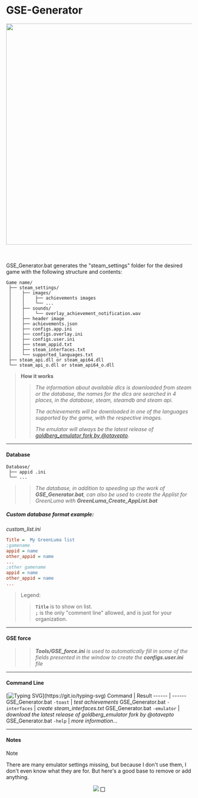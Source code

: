 # GSE-Generator
<p align="center">
  <img width="600" src="https://i.imgur.com/evuBfti.png">
  <br><br>
  <a href=""><img src="https://img.shields.io/badge/script-bat / hta- ?logo=windowsterminal&style=social" alt="" title="Scripts"></a>
	&nbsp;<a href=""><img src="https://img.shields.io/badge/windows-10 / 11- ?logo=windows10&style=social" alt="" title="Windows"></a>
</p>

GSE_Generator.bat generates the "steam_settings" folder for the desired game with the following structure and contents:
``` text
Game name/
 ├── steam_settings/
 │    ├── images/
 │    │    ├── achievements images
 │    │    └── ...
 │    ├── sounds/
 │    │    └── overlay_achievement_notification.wav
 │    ├── header image
 │    ├── achievements.json
 │    ├── configs.app.ini
 │    ├── configs.overlay.ini
 │    ├── configs.user.ini
 │    ├── steam_appid.txt
 │    ├── steam_interfaces.txt
 │    └── supported_languages.txt
 ├── steam_api.dll or steam_api64.dll
 └── steam_api_o.dll or steam_api64_o.dll
```
> **How it works**
>
>> *The information about available dlcs is downloaded from steam or the database, the names for the dlcs are searched in 4 places, in the database, steam, steamdb and steam api.*
>> 
>> *The achievements will be downloaded in one of the languages supported by the game, with the respective images.*
>> 
>> *The emulator will always be the latest release of [goldberg_emulator fork by @otavepto](https://github.com/otavepto/gbe_fork).*

***
#### Database
``` text
Database/
 ├── appid .ini
 └── ...
```
>> *The database, in addition to speeding up the work of **GSE_Generator.bat**, can also be used to create the Applist for GreenLuma with **GreenLuma_Create_AppList.bat***
##### Custom database format example:
*custom_list.ini*
``` ini
Title =  My GreenLuma list
;gamename
appid = name
other_appid = name
...
;other gamename
appid = name
other_appid = name
...
```
> Legend:
>> **`Title`** is to show on list.<br>
>> **`;`** is the only "comment line" allowed, and is just for your organization.
***
#### GSE force
>> ***Tools/GSE_force.ini** is used to automatically fill in some of the fields presented in the window to create the **configs.user.ini** file*

***
#### Command Line
[![Typing SVG](https://readme-typing-svg.herokuapp.com?font=Console&size=22&color=ffffff&background=000000&lines=>_+COMMAND+LINE+USAGE:)](https://git.io/typing-svg)
Command | Result
------ | ------
GSE_Generator.bat `-toast` | *test achievements*
GSE_Generator.bat `-interfaces` | *create steam_interfaces.txt*
GSE_Generator.bat `-emulator` | *download the latest release of goldberg_emulator fork by @otavepto*
GSE_Generator.bat `-help` | *more information...*

***
#### Notes
> [!NOTE]
> There are many emulator settings missing, but because I don't use them, I don't even know what they are for.
> But here's a good base to remove or add anything.

<p align="center"> 
  <a href="https://www.paypal.com/donate/?hosted_button_id=9WWD5XXJXQ9VG"><img src="https://www.paypalobjects.com/en_US/i/btn/btn_donateCC_LG.gif"/></a>
  <img alt="" border="1" src="https://www.paypal.com/en_PT/i/scr/pixel.gif" width="10" height="10"/>
</p>
